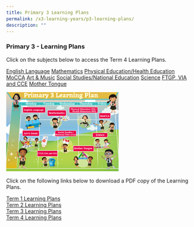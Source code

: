 ```yaml
---
title: Primary 3 Learning Plans
permalink: /x3-learning-years/p3-learning-plans/
description: ""
---
```

### Primary 3 - Learning Plans

Click on the subjects below to access the Term 4 Learning Plans.

[English Language](/files/p2el.pdf) [Mathematics](/files/p2math.pdf) [Physical Education/Health Education](/files/p2phe.pdf) [MoCCA](/files/p2mocca.pdf) [Art & Music](/files/p2aam.pdf) [Social Studies/National Education](/files/p2ness.pdf) [Science](/files/p2pal.pdf) [FTGP, VIA and CCE](/files/p2ftgp.pdf) [Mother Tongue](/files/p2mt.pdf)

<img src="/images/p3lp.png" style="width:60%">

Click on the following links below to download a PDF copy of the Learning Plans.

[Term 1 Learning Plans](/files/t1p3.pdf)<br>
[Term 2 Learning Plans](/files/t2p3.pdf)<br>
[Term 3 Learning Plans](/files/t3p3.pdf) <br>
[Term 4 Learning Plans](/files/t4p3.pdf)
